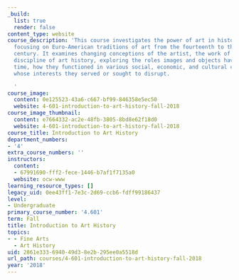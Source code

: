 ```yaml
---
_build:
  list: true
  render: false
content_type: website
course_description: 'This course investigates the power of art in historical perspective,
  focusing on Euro-American traditions of art from the fourteenth to the twenty-first
  century. It examines changing conceptions of the artist, the work of art, and the
  discipline of art history, exploring the roles images and objects have played over
  time, how they functioned in various social, economic, and cultural contexts, and
  whose interests they served or sought to disrupt.

  '
course_image:
  content: 0e125523-43a6-c667-bf99-846358e5ec50
  website: 4-601-introduction-to-art-history-fall-2018
course_image_thumbnail:
  content: e7664332-ac2e-48fb-3805-8bd8e62f18d0
  website: 4-601-introduction-to-art-history-fall-2018
course_title: Introduction to Art History
department_numbers:
- '4'
extra_course_numbers: ''
instructors:
  content:
  - 67991690-fff2-fece-1446-b7af1f7135a0
  website: ocw-www
learning_resource_types: []
legacy_uid: 0ee43ff1-7e3c-2d69-ccb6-fdff99186437
level:
- Undergraduate
primary_course_number: '4.601'
term: Fall
title: Introduction to Art History
topics:
- - Fine Arts
  - Art History
uid: 2861e333-6940-49d3-8e2b-295ee0a5518d
url_path: courses/4-601-introduction-to-art-history-fall-2018
year: '2018'
---
```

